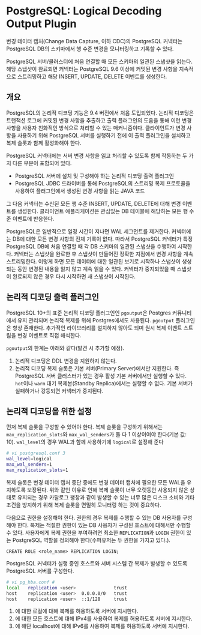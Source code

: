 # PostgreSQL: Logical Decoding Output Plugin

변경 데이터 캡처(Change Data Capture, 이하 CDC)의 PostgreSQL 커넥터는 PostgreSQL DB의 스키마에서 행 수준 변경을 모니터링하고 기록할 수 있다.

PostgreSQL 서버/클러스터에 처음 연결할 때 모든 스키마의 일관된 스냅샷을 읽는다.
해당 스냅샷이 완료되면 커넥터는 PostgreSQL 9.6 이상에 커밋된 변경 사항을 지속적으로 스트리밍하고 해당 INSERT, UPDATE, DELETE 이벤트를 생성한다.

## 개요

PostgreSQL의 논리적 디코딩 기능은 9.4 버전에서 처음 도입되었다.
논리적 디코딩은 트랜잭션 로그에 커밋된 변경 사항을 추출하고 출력 플러그인의 도움을 통해 이런 변경 사항을 사용자 친화적인 방식으로 처리할 수 있는 매커니즘이다.
클라이언트가 변경 사항을 사용하기 위해 PostgreSQL 서버를 실행하기 전에 이 출력 플러그인을 설치하고 복제 슬롯과 함께 활성화해야 한다.

PostgreSQL 커넥터에는 서버 변경 사항을 읽고 처리할 수 있도록 함께 작동하는 두 가지 다른 부분이 포함되어 있다.

-   PostgreSQL 서버에 설치 및 구성해야 하는 논리적 디코딩 출력 플러그인
-   PostgreSQL JDBC 드라이버를 통해 PostgreSQL의 스트리밍 복제 프로토콜을 사용하여 플러그인에서 생성된 변경 사항을 읽는 JAVA 코드

그 다음 커넥터는 수신된 모든 행 수준 INSERT, UPDATE, DELETE에 대해 변경 이벤트를 생성한다.
클라이언트 애플리케이션은 관심있는 DB 테이블에 해당하는 모든 행 수준 이벤트에 반응한다.

PostgreSQL은 일반적으로 일정 시간이 지나면 WAL 세그먼트를 제거한다.
커넥터에는 DB에 대한 모든 변경 사항의 전체 기록이 없다.
따라서 PostgreSQL 커넥터가 특정 PostgreSQL DB에 처음 연결할 때 각 DB 스키마의 일관된 스냅샷을 수행하여 시작한다.
커넥터는 스냅샷을 완료한 후 스냅샷이 만들어진 정확한 지점에서 변경 사항을 계속 스트리밍한다.
이렇게 하면 모든 데이터에 대한 일관된 보기로 시작하나 스냅샷이 생성되는 동안 변경된 내용을 잃지 않고 계속 읽을 수 있다.
커넥터가 중지되었을 때 스냅샷이 완료되지 않은 경우 다시 시작하면 새 스냅샷이 시작된다.

## 논리적 디코딩 출력 플러그인

PostgreSQL 10+의 표준 논리적 디코딩 플러그인인 `pgoutput`은 Postgres 커뮤니티에서 유지 관리되며 논리적 복제를 위해 Postgres에서도 사용된다.
`pgoutput` 플러그인은 항상 존재한다.
추가적인 라이브러리를 설치하지 않아도 되며 원시 복제 이벤트 스트림을 변경 이벤트로 직접 해석한다.

`pgoutput`의 한계는 아래와 같다(발견 시 추가할 예정).

1.   논리적 디코딩은 DDL 변경을 지원하지 않는다.
2.   논리적 디코딩 복제 슬롯은 기본 서버(Primary Server)에서만 지원한다.
     즉 PostgreSQL 서버 클러스터가 있는 경우 활성 기본 서버에서만 실행할 수 있다.
     `hot`이나 `warm` 대기 복제본(Standby Replica)에서는 실행할 수 없다.
     기본 서버가 실패하거나 강등되면 커넥터가 중지된다.

## 논리적 디코딩을 위한 설정

먼저 복제 슬롯을 구성할 수 있어야 한다.
복제 슬롯을 구성하기 위해서는 `max_replication_slots`와 `max_wal_senders`가 둘 다 1 이상이여야 한다(기본 값: 10).
`wal_level`의 경우 WAL과 함께 사용하기에 `logical`로 설정해 준다

```bash
# vi postgresql.conf 3
wal_level=logical
max_wal_senders=1
max_replication_slots=1
```

복제 슬롯은 변경 데이터 캡처 중단 중에도 변경 데이터 캡처에 필요한 모든 WAL을 유지하도록 보장된다.
위와 같인 이유로 인해 복제 슬롯이 너무 오랫동안 사용되지 않은 상태로 유지되는 경우 카탈로그 팽창과 같이 발생할 수 있는 너무 많은 디스크 소비와 기타 조건을 방지하기 위해 복제 슬롯을 면밀히 모니터링 하는 것이 중요하다.

다음으로 권한을 설정해야 한다.
권한의 경우 복제를 수행할 수 있는 DB 사용자를 구성해야 한다.
복제는 적절한 권한이 있는 DB 사용자가 구성된 호스트에 대해서만 수행할 수 있다.
사용자에게 복제 권한을 부여하려면 최소한 `REPLICATION`과 `LOGIN` 권한이 있는 PostgreSQL 역할을 정의해야 한다(수퍼유저는 두 권한을 가지고 있다.).

```postgresql
CREATE ROLE <role_name> REPLICATION LOGIN;
```

PostgreSQL 커넥터가 실행 중인 호스트와 서버 시스템 간 복제가 발생할 수 있도록 PostgreSQL 서버를 구성한다.

```bash
# vi pg_hba.conf #
local	replication	<user>				trust
host	replication	<user>	0.0.0.0/0	trust
host	replication <user>	::1/128		trust
```

1.   <user>에 대한 로컬에 대해 복제를 허용하도록 서버에 지시한다.
2.   <user>에 대한 모든 호스트에 대해  IPv4를 사용하여 복제를 허용하도록 서버에 지시한다.
3.   <user>에 해단 localhost에 대해 IPv6를 사용하여 복제를 허용하도록 서버에 지시한다.

